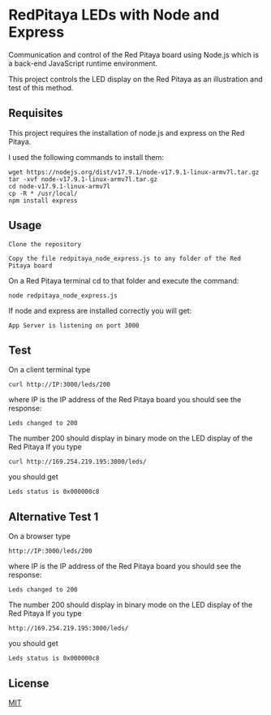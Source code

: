 # RedPitaya LEDs with Node and Express
Communication and control of the Red Pitaya board using Node.js which is a back-end JavaScript runtime environment.

This project controls the LED display on the Red Pitaya as an illustration and test of this method.

## Requisites

This project requires the installation of node.js and express on the Red Pitaya.

I used the following commands to install them:

    wget https://nodejs.org/dist/v17.9.1/node-v17.9.1-linux-armv7l.tar.gz
    tar -xvf node-v17.9.1-linux-armv7l.tar.gz
    cd node-v17.9.1-linux-armv7l 
    cp -R * /usr/local/
    npm install express

## Usage

    Clone the repository
    
    Copy the file redpitaya_node_express.js to any folder of the Red Pitaya board
    
On a Red Pitaya terminal cd to that folder and execute the command: 

    node redpitaya_node_express.js
    
If node and express are installed correctly you will get: 

    App Server is listening on port 3000

## Test

On a client terminal type

    curl http://IP:3000/leds/200
    
where IP is the IP address of the Red Pitaya board
you should see the response: 

    Leds changed to 200
    
The number 200 should display in binary mode on the LED display of the Red Pitaya
If you type 

    curl http://169.254.219.195:3000/leds/
    
you should get 

    Leds status is 0x000000c8
    
    
## Alternative Test 1

On a browser type

    http://IP:3000/leds/200
    
where IP is the IP address of the Red Pitaya board
you should see the response: 

    Leds changed to 200
    
The number 200 should display in binary mode on the LED display of the Red Pitaya
If you type 

    http://169.254.219.195:3000/leds/
    
you should get 

    Leds status is 0x000000c8
    
    
## License

[MIT](LICENSE)
